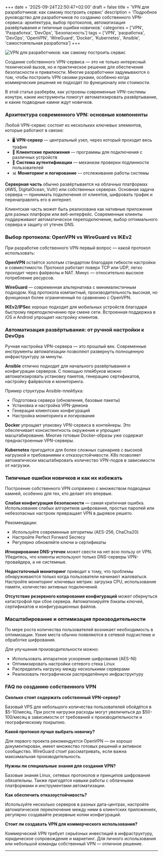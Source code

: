 +++
date = '2025-09-24T22:50:47+02:00'
draft = false
title = 'VPN для разработчиков: как самому построить сервис'
description = 'Подробное руководство для разработчиков по созданию собственного VPN-сервиса: архитектура, выбор протоколов, автоматизация развёртывания и типичные ошибки новичков.'
categories = ['VPN', 'Разработка', 'DevOps', 'Безопасность']
tags = ['VPN', 'разработка', 'DevOps', 'OpenVPN', 'WireGuard', 'Docker', 'Kubernetes', 'Ansible', 'самостоятельная разработка']
+++

![VPN для разработчиков: как самому построить сервис](https://imagestoring.fra1.cdn.digitaloceanspaces.com/04650BEE-FDD2-4A3F-AE80-E738E9D9D634.png)

Создание собственного VPN-сервиса — это не только интересный технический вызов, но и практическое решение для обеспечения безопасности и приватности. Многие разработчики задумываются о том, чтобы построить VPN своими руками, особенно когда коммерческие решения не подходят по функционалу или стоимости.

В этой статье разберём, как устроены современные VPN-системы изнутри, какие инструменты помогут автоматизировать развёртывание, и какие подводные камни ждут новичков.

### Архитектура современного VPN: основные компоненты

Любой VPN-сервис состоит из нескольких ключевых элементов, которые работают в связке:

- 🖥️ **VPN-сервер** — центральный узел, через который проходит весь трафик
- 📱 **Клиентские приложения** — программы для подключения с различных устройств  
- 🔐 **Система аутентификации** — механизм проверки подлинности пользователей
- 📊 **Мониторинг и логирование** — отслеживание работы системы

**Серверная часть** обычно развёртывается на облачных платформах (AWS, DigitalOcean, Vultr) или собственных серверах. Основная задача сервера — принимать подключения от клиентов, шифровать трафик и перенаправлять его в интернет.


Клиентская часть может быть реализована как нативные приложения для разных платформ или веб-интерфейс. Современные клиенты поддерживают автоматическое переподключение, выбор оптимального сервера и защиту от утечек DNS.

### Выбор протокола: OpenVPN vs WireGuard vs IKEv2

При разработке собственного VPN первый вопрос — какой протокол использовать:

**OpenVPN** остаётся золотым стандартом благодаря гибкости настройки и совместимости. Протокол работает поверх TCP или UDP, легко проходит через файрволы и NAT. Минус — относительно высокое потребление ресурсов.

**WireGuard** — современная альтернатива с минималистичным подходом. Код протокола компактный, производительность высокая, но функционал более ограниченный по сравнению с OpenVPN.


**IKEv2/IPSec** хорошо подходит для мобильных устройств благодаря быстрому переподключению при смене сети. Встроенная поддержка в iOS и Android упрощает настройку клиентов.

### Автоматизация развёртывания: от ручной настройки к DevOps

Ручная настройка VPN-сервера — это прошлый век. Современные инструменты автоматизации позволяют развернуть полноценную инфраструктуру за минуты.

**Ansible** отлично подходит для начального развёртывания и конфигурации серверов. С помощью плейбуков можно автоматизировать установку пакетов, генерацию сертификатов, настройку файрволов и мониторинга.

Пример структуры Ansible-плейбука:
- Подготовка сервера (обновления, базовые пакеты)
- Установка и настройка VPN-демона
- Генерация клиентских конфигураций
- Настройка мониторинга и логирования

**Docker** упрощает упаковку VPN-сервиса в контейнеры. Это обеспечивает консистентность окружения и упрощает масштабирование. Многие готовые Docker-образы уже содержат преднастроенные VPN-серверы.


**Kubernetes** пригодится для более сложных сценариев с высокой нагрузкой и требованиями к отказоустойчивости. K8s позволяет автоматически масштабировать количество VPN-подов в зависимости от нагрузки.

### Типичные ошибки новичков и как их избежать

Построение собственного VPN сопряжено с множеством подводных камней, особенно для тех, кто делает это впервые.

**Слабая конфигурация безопасности** — самая критичная ошибка. Использование слабых алгоритмов шифрования, простых паролей или небезопасных настроек превращает VPN в дырявое решето.

Рекомендации:
- Используйте современные алгоритмы (AES-256, ChaCha20)
- Настройте Perfect Forward Secrecy
- Регулярно обновляйте ключи и сертификаты

**Игнорирование DNS-утечек** может свести на нет всю пользу от VPN. Убедитесь, что клиенты используют только DNS-серверы VPN-провайдера, а не системные.


**Недостаточный мониторинг** приводит к тому, что проблемы обнаруживаются только когда пользователи начинают жаловаться. Настройте мониторинг ключевых метрик: загрузка CPU, использование памяти, количество активных подключений.

**Отсутствие резервного копирования конфигураций** может обернуться катастрофой при сбое сервера. Автоматизируйте бэкапы ключей, сертификатов и конфигурационных файлов.

### Масштабирование и оптимизация производительности

По мере роста количества пользователей возникает необходимость в оптимизации. Узкие места обычно появляются в сетевой подсистеме и обработке шифрования.

Для улучшения производительности можно:
- Использовать аппаратное ускорение шифрования (AES-NI)
- Оптимизировать настройки сетевого стека Linux
- Распределить нагрузку между несколькими серверами
- Реализовать географически распределённую инфраструктуру

### FAQ по созданию собственного VPN

**Сколько стоит содержать собственный VPN-сервер?**

Базовый VPS для небольшого количества пользователей обойдётся в $5-10/месяц. При росте нагрузки расходы могут увеличиться до $50-100/месяц в зависимости от требований к производительности и географическому покрытию.

**Какой протокол лучше выбрать новичку?**

Для первого проекта рекомендуется OpenVPN — он хорошо документирован, имеет множество готовых решений и активное сообщество. WireGuard стоит рассматривать, если важна максимальная производительность.

**Нужны ли специальные знания для создания VPN?**

Базовые знания Linux, сетевых протоколов и принципов шифрования обязательны. Также пригодятся навыки работы с облачными платформами и инструментами автоматизации.

**Как обеспечить отказоустойчивость?**

Используйте несколько серверов в разных дата-центрах, настройте автоматическое переключение между ними в клиентских приложениях, регулярно создавайте резервные копии конфигураций.

**Стоит ли создавать VPN для коммерческого использования?**

Коммерческий VPN требует серьёзных инвестиций в инфраструктуру, юридическое сопровождение и маркетинг. Для личного использования или небольшой команды собственный VPN — отличное решение.

---